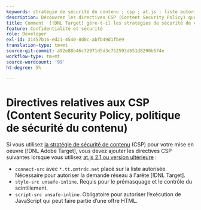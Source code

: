 ```yaml
---
keywords: stratégie de sécurité du contenu ; csp ; at.js ; liste autorisée ; liste autorisée ; scintillement ; pré-masquage ; prémasquage ; prémasquage
description: Découvrez les directives CSP (Content Security Policy) que vous devez ajouter lors de l’utilisation d’Adobe Target.
title: Comment  [!DNL Target] gère-t-il les stratégies de sécurité de contenu (CSP) ?
feature: Confidentialité et sécurité
role: Developer
exl-id: 31457b16-ed21-4540-8d0c-abfb49d1fbe9
translation-type: tm+mt
source-git-commit: a92e88b46c72971d5d3c752593d651d8290b674e
workflow-type: tm+mt
source-wordcount: '99'
ht-degree: 5%

---
```


# Directives relatives aux CSP (Content Security Policy, politique de sécurité du contenu)

Si vous utilisez [la stratégie de sécurité de contenu](https://en.wikipedia.org/wiki/Content_Security_Policy) (CSP) pour votre mise en oeuvre [!DNL Adobe Target], vous devez ajouter les directives CSP suivantes lorsque vous utilisez [at.js 2.1 ou version ultérieure](/help/c-implementing-target/c-implementing-target-for-client-side-web/target-atjs-versions.md) :

* `connect-src` avec  `*.tt.omtrdc.net` placé sur la liste autorisée. Nécessaire pour autoriser la demande réseau à l&#39;arête [!DNL Target].
* `style-src unsafe-inline`. Requis pour le prémasquage et le contrôle du scintillement.
* `script-src unsafe-inline`.  Obligatoire pour autoriser l’exécution de JavaScript qui peut faire partie d’une offre HTML.
